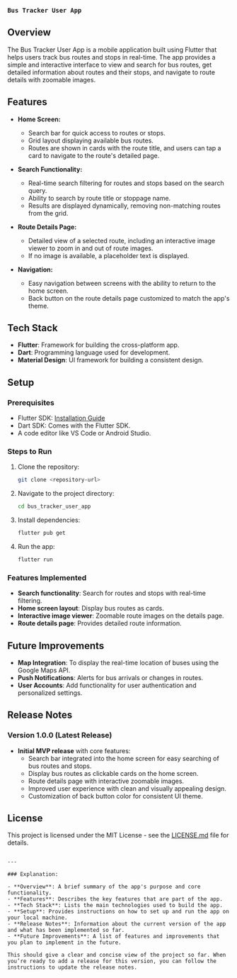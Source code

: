 ### `Bus Tracker User App`

## Overview

The Bus Tracker User App is a mobile application built using Flutter that helps users track bus routes and stops in real-time. The app provides a simple and interactive interface to view and search for bus routes, get detailed information about routes and their stops, and navigate to route details with zoomable images.

## Features

- **Home Screen:**
  - Search bar for quick access to routes or stops.
  - Grid layout displaying available bus routes.
  - Routes are shown in cards with the route title, and users can tap a card to navigate to the route's detailed page.

- **Search Functionality:**
  - Real-time search filtering for routes and stops based on the search query.
  - Ability to search by route title or stoppage name.
  - Results are displayed dynamically, removing non-matching routes from the grid.

- **Route Details Page:**
  - Detailed view of a selected route, including an interactive image viewer to zoom in and out of route images.
  - If no image is available, a placeholder text is displayed.

- **Navigation:**
  - Easy navigation between screens with the ability to return to the home screen.
  - Back button on the route details page customized to match the app's theme.

## Tech Stack

- **Flutter**: Framework for building the cross-platform app.
- **Dart**: Programming language used for development.
- **Material Design**: UI framework for building a consistent design.

## Setup

### Prerequisites
- Flutter SDK: [Installation Guide](https://flutter.dev/docs/get-started/install)
- Dart SDK: Comes with the Flutter SDK.
- A code editor like VS Code or Android Studio.

### Steps to Run

1. Clone the repository:
   ```bash
   git clone <repository-url>
   ```

2. Navigate to the project directory:
   ```bash
   cd bus_tracker_user_app
   ```

3. Install dependencies:
   ```bash
   flutter pub get
   ```

4. Run the app:
   ```bash
   flutter run
   ```

### Features Implemented
- **Search functionality**: Search for routes and stops with real-time filtering.
- **Home screen layout**: Display bus routes as cards.
- **Interactive image viewer**: Zoomable route images on the details page.
- **Route details page**: Provides detailed route information.

## Future Improvements

- **Map Integration**: To display the real-time location of buses using the Google Maps API.
- **Push Notifications**: Alerts for bus arrivals or changes in routes.
- **User Accounts**: Add functionality for user authentication and personalized settings.

## Release Notes

### Version 1.0.0 (Latest Release)

- **Initial MVP release** with core features:
  - Search bar integrated into the home screen for easy searching of bus routes and stops.
  - Display bus routes as clickable cards on the home screen.
  - Route details page with interactive zoomable images.
  - Improved user experience with clean and visually appealing design.
  - Customization of back button color for consistent UI theme.

## License

This project is licensed under the MIT License - see the [LICENSE.md](LICENSE.md) file for details.
```

---

### Explanation:

- **Overview**: A brief summary of the app's purpose and core functionality.
- **Features**: Describes the key features that are part of the app.
- **Tech Stack**: Lists the main technologies used to build the app.
- **Setup**: Provides instructions on how to set up and run the app on your local machine.
- **Release Notes**: Information about the current version of the app and what has been implemented so far.
- **Future Improvements**: A list of features and improvements that you plan to implement in the future.

This should give a clear and concise view of the project so far. When you’re ready to add a release for this version, you can follow the instructions to update the release notes.